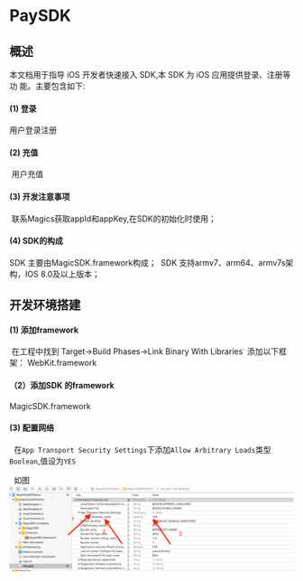 # PaySDK

## 概述
  本文档用于指导 iOS 开发者快速接入  SDK,本 SDK 为 iOS 应用提供登录、注册等功 能。主要包含如下:
  
#### (1) 登录 
  用户登录注册
  
#### (2) 充值 
  用户充值
  
#### (3) 开发注意事项
  联系Magics获取appId和appKey,在SDK的初始化时使用；
  
#### (4) SDK的构成
  SDK 主要由MagicSDK.framework构成；
  SDK 支持armv7、arm64、armv7s架构，IOS 8.0及以上版本；
  
## 开发环境搭建

#### (1) 添加framework
  在工程中找到 Target->Build Phases->Link Binary With Libraries 
  添加以下框架：
  WebKit.framework
  
#### （2）添加SDK 的framework
  MagicSDK.framework
  
#### (3) 配置网络
   在`App Transport Security Settings`下添加`Allow Arbitrary Loads`类型`Boolean`,值设为`YES`
   
   如图
   ![](https://github.com/MagicsSDK/PaySDK/blob/master/ImageCache/屏幕快照%202018-04-18%20下午3.48.00.png)

 
 


